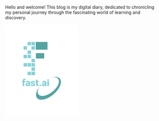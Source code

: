Hello and welcome! This blog is my digital diary, dedicated to chronicling my personal journey through the fascinating world of learning and discovery.

![Image of fast.ai logo](images/logo.png)


